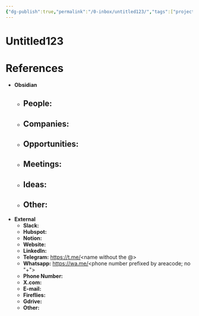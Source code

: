 ```yaml
---
{"dg-publish":true,"permalink":"/0-inbox/untitled123/","tags":["project","area","resource","archive","people","company","idea","meeting","salesPipeline","businessDevelopment","distribution","fundRaising","investor","policy","regulation","ai","conference","presentation","product","tld"],"created":"2025-08-20T15:03:54.800+02:00","updated":"2025-08-20T15:08:01.678+02:00"}
---
```


# Untitled123


# References 
- **Obsidian**
	- **People:** 
		- 
	- **Companies**: 
		- 
	- **Opportunities:** 
		- 
	- **Meetings:**
		- 
	- **Ideas:**
		- 
	- **Other:** 
		- 
- **External**
	- **Slack:** 
	- **Hubspot:** 
	- **Notion:** 
	- **Website:** 
	- **LinkedIn:** 
	- **Telegram:** https://t.me/<name without the @> 
	- **Whatsapp:** https://wa.me/<phone number prefixed by areacode; no "+">
	- **Phone Number:**
	- **X.com:** 
	- **E-mail:** 
	- **Fireflies:** 
	- **Gdrive:**
	- **Other:**
